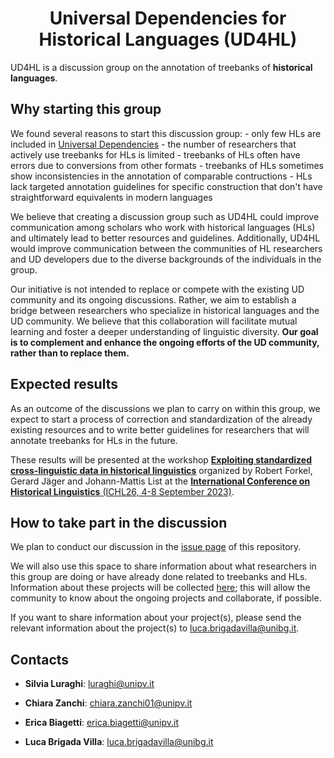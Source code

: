 <div align="center">

# Universal Dependencies for Historical Languages (UD4HL)

</div>

UD4HL is a discussion group on the annotation of treebanks of **historical
languages**.

## Why starting this group

We found several reasons to start this discussion group:
	- only few HLs are included in [Universal Dependencies](https://universaldependencies.org/)
	- the number of researchers that actively use treebanks for HLs is limited
	- treebanks of HLs often have errors due to conversions from other formats
	- treebanks of HLs sometimes show inconsistencies in the annotation of comparable contructions
	- HLs lack targeted annotation guidelines for specific construction that don't have straightforward equivalents in modern languages

We believe that creating a discussion group such as UD4HL could improve
communication among scholars who work with historical languages (HLs) and
ultimately lead to better resources and guidelines. Additionally, UD4HL would
improve communication between the communities of HL researchers and UD
developers due to the diverse backgrounds of the individuals in the group.

Our initiative is not intended to replace or compete with the existing UD
community and its ongoing discussions. Rather, we aim to establish a bridge
between researchers who specialize in historical languages and the UD
community. We believe that this collaboration will facilitate mutual learning
and foster a deeper understanding of linguistic diversity.
**Our goal is to complement and enhance the ongoing efforts of the UD
community, rather than to replace them.**

## Expected results

As an outcome of the discussions we plan to carry on within this group, we
expect to start a process of correction and standardization of the already
existing resources and to write better guidelines for researchers that will
annotate treebanks for HLs in the future.

These results will be presented at the workshop [**Exploiting standardized
cross-linguistic data in historical linguistics**](https://www.slav.uni-heidelberg.de/md/slav/forschung/tagungen/ichl26/ichl26_selected_workshops.pdf)
organized by Robert Forkel, Gerard Jäger and Johann-Mattis List at the
[**International Conference on Historical Linguistics** (ICHL26, 4-8 September 2023)](https://www.slav.uni-heidelberg.de/forschung/tagungen/ichl26/index.html).

## How to take part in the discussion

We plan to conduct our discussion in the
[issue page](https://github.com/unipv-larl/UD4HL/issues) of this repository.

We will also use this space to share information about what researchers in this
group are doing or have already done related to treebanks and HLs. Information
about these projects will be collected [here](treebank_projects); this will
allow the community to know about the ongoing projects and collaborate, if
possible.

If you want to share information about your project(s), please send the
relevant information about the project(s) to [luca.brigadavilla@unibg.it](mailto:luca.brigadavilla@unibg.it).

## Contacts

- **Silvia Luraghi**: [luraghi@unipv.it](mailto:luraghi@unipv.it)

- **Chiara Zanchi**: [chiara.zanchi01@unipv.it](mailto:chiara.zanchi01@unipv.it)

- **Erica Biagetti**: [erica.biagetti@unipv.it](mailto:erica.biagetti@unipv.it)

- **Luca Brigada Villa**: [luca.brigadavilla@unibg.it](mailto:luca.brigadavilla@unibg.it)

